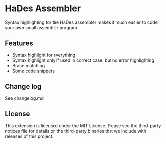 # HaDes Assembler

Syntax highlighting for the HaDes assembler makes it much easier to code your own small assembler program.

## Features

* Syntax highlight for everything
* Syntax highlight only if used in correct case, but no error highlighting
* Brace matching
* Some code snippets

## Change log

See changelog.md

## License

This extension is licensed under the MIT License. Please see the third-party notices file for details on the third-party binaries that we include with releases of this project.
